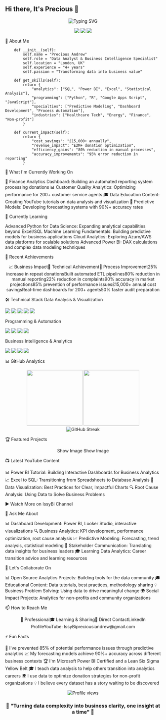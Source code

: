 ## Hi there, It's Precious 👋

<div align="center">
  <img src="https://readme-typing-svg.herokuapp.com?font=Fira+Code&pause=1000&color=2E9EF7&center=true&vCenter=true&width=435&lines=Data+Analyst+%7C+Business+Intelligence;Turning+Data+into+Actionable+Insights;4%2B+Years+in+Analytics+%26+Optimization;Power+BI+Certified+Professional" alt="Typing SVG" />
</div>
<p align="center">
  <a href="https://linkedin.com/in/precious-isioma-andrew-b935a9137"><img src="https://img.shields.io/badge/LinkedIn-Connect-blue?style=for-the-badge&logo=linkedin"></a>
  <a href="https://youtube.com/@issybi"><img src="https://img.shields.io/badge/YouTube-IssyBi-red?style=for-the-badge&logo=youtube"></a>
  <a href="mailto:preciousiandrew@gmail.com"><img src="https://img.shields.io/badge/Email-Contact-green?style=for-the-badge&logo=gmail"></a>
</p>

🚀 About Me
```class DataAnalyst:
    def __init__(self):
        self.name = "Precious Andrew"
        self.role = "Data Analyst & Business Intelligence Specialist"
        self.location = "London, UK"
        self.experience = "4+ years"
        self.passion = "Transforming data into business value"
    
    def get_skills(self):
        return {
            "analytics": ["SQL", "Power BI", "Excel", "Statistical Analysis"],
            "programming": ["Python", "R", "Google Apps Script", "JavaScript"],
            "specialties": ["Predictive Modeling", "Dashboard Development", "Process Automation"],
            "industries": ["Healthcare Tech", "Energy", "Finance", "Non-profit"]
        }
    
    def current_impact(self):
        return {
            "cost_savings": "£15,000+ annually",
            "revenue_impact": "£2M+ donation optimization",
            "efficiency_gains": "80% reduction in manual processes",
            "accuracy_improvements": "95% error reduction in reporting"
        }
```

        
🔭 What I'm Currently Working On

🏦 Finance Analytics Dashboard: Building an automated reporting system processing donations
📊 Customer Quality Analytics: Optimizing performance for 200+ customer service agents
🎓 Data Education Content: Creating YouTube tutorials on data analysis and visualization
🤖 Predictive Models: Developing forecasting systems with 90%+ accuracy rates


🌱 Currently Learning

Advanced Python for Data Science: Expanding analytical capabilities beyond Excel/SQL
Machine Learning Fundamentals: Building predictive models for business applications
Cloud Analytics: Exploring Azure/AWS data platforms for scalable solutions
Advanced Power BI: DAX calculations and complex data modeling techniques


💼 Recent Achievements
<div align="center">
📈 Business Impact🔧 Technical Achievement🎯 Process Improvement25% increase in repeat donationsBuilt automated ETL pipelines80% reduction in manual reporting22% reduction in complaints90% accuracy in market projections85% prevention of performance issues£15,000+ annual cost savingsReal-time dashboards for 200+ agents50% faster audit preparation
</div>

🛠️ Technical Stack
Data Analysis & Visualization
<p>
  <img src="https://img.shields.io/badge/SQL-Expert-4479A1?style=flat&logo=mysql&logoColor=white">
  <img src="https://img.shields.io/badge/Power%20BI-Certified-F2C811?style=flat&logo=powerbi&logoColor=black">
  <img src="https://img.shields.io/badge/Excel-Advanced-217346?style=flat&logo=microsoft-excel&logoColor=white">
  <img src="https://img.shields.io/badge/Tableau-Intermediate-E97627?style=flat&logo=tableau&logoColor=white">
  <img src="https://img.shields.io/badge/Looker-Studio-4285F4?style=flat&logo=looker&logoColor=white">
</p>
Programming & Automation
<p>
  <img src="https://img.shields.io/badge/Python-Learning-3776AB?style=flat&logo=python&logoColor=white">
  <img src="https://img.shields.io/badge/R-Statistics-276DC3?style=flat&logo=r&logoColor=white">
  <img src="https://img.shields.io/badge/Apps%20Script-Expert-34A853?style=flat&logo=google&logoColor=white">
  <img src="https://img.shields.io/badge/JavaScript-Intermediate-F7DF1E?style=flat&logo=javascript&logoColor=black">
</p>
Business Intelligence & Analytics
<p>
  <img src="https://img.shields.io/badge/A%2FB%20Testing-Expert-FF6B6B?style=flat">
  <img src="https://img.shields.io/badge/Statistical%20Analysis-Advanced-4ECDC4?style=flat">
  <img src="https://img.shields.io/badge/Predictive%20Modeling-Intermediate-45B7D1?style=flat">
  <img src="https://img.shields.io/badge/KPI%20Development-Expert-96CEB4?style=flat">
</p>

📊 GitHub Analytics
<div align="center">
  <img height="180em" src="https://github-readme-stats.vercel.app/api?username=IssyyA&show_icons=true&theme=radical&hide_border=true&count_private=true"/>
  <img height="180em" src="https://github-readme-stats.vercel.app/api/top-langs/?username=IssyyA&layout=compact&theme=radical&hide_border=true"/>
</div>
<div align="center">
  <img src="https://github-readme-streak-stats.herokuapp.com/?user=IssyyA&theme=radical&hide_border=true" alt="GitHub Streak"/>
</div>

🏆 Featured Projects
<div align="center">
Show Image
Show Image
</div>

📺 Latest YouTube Content
<!-- YOUTUBE:START -->

📊 Power BI Tutorial: Building Interactive Dashboards for Business Analytics
📈 Excel to SQL: Transitioning from Spreadsheets to Database Analysis
🎯 Data Visualization: Best Practices for Clear, Impactful Charts
🔍 Root Cause Analysis: Using Data to Solve Business Problems

<!-- YOUTUBE:END -->
▶️ Watch More on IssyBi Channel

💬 Ask Me About

📊 Dashboard Development: Power BI, Looker Studio, interactive visualizations
🔍 Business Analytics: KPI development, performance optimization, root cause analysis
📈 Predictive Modeling: Forecasting, trend analysis, statistical modeling
🤝 Stakeholder Communication: Translating data insights for business leaders
🎓 Learning Data Analytics: Career transition advice and learning resources


🤝 Let's Collaborate On

📊 Open Source Analytics Projects: Building tools for the data community
🎓 Educational Content: Data tutorials, best practices, methodology sharing
💡 Business Problem Solving: Using data to drive meaningful change
🌍 Social Impact Projects: Analytics for non-profits and community organizations


📫 How to Reach Me
<div align="center">
💼 Professional🎓 Learning & Sharing📧 Direct ContactLinkedIn ProfileYouTube: IssyBipreciousiandrew@gmail.com
</div>

⚡ Fun Facts

🎯 I've prevented 85% of potential performance issues through predictive analytics
📈 My forecasting models achieve 90%+ accuracy across different business contexts
🏆 I'm Microsoft Power BI Certified and a Lean Six Sigma Yellow Belt
🎓 I teach data analysis to help others transition into analytics careers
🌍 I use data to optimize donation strategies for non-profit organizations
💡 I believe every dataset has a story waiting to be discovered


<div align="center">
  <img src="https://komarev.com/ghpvc/?username=IssyyA&label=Profile%20views&color=0e75b6&style=flat" alt="Profile views" />
</div>
<div align="center">
  <h3>💫 "Turning data complexity into business clarity, one insight at a time" 💫</h3>
</div>
